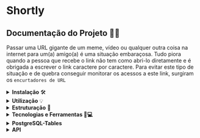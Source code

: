 # Shortly

##   Documentação do Projeto 📄👀
Passar uma URL gigante de um meme, vídeo ou qualquer outra coisa na internet para um(a) amigo(a) é uma situação embaraçosa. Tudo piora quando a pessoa que recebe o link não tem como abri-lo diretamente e é obrigada a escrever o link caractere por caractere.
Para evitar este tipo de situação e de quebra conseguir monitorar os acessos a este link, surgiram os `encurtadores de URL` 
<details>
<summary><strong>Instalação</strong> 🛠️</summary>
 
Para rodar o projeto, primeiro clone este repositório usando o comando:

``` bash
git clone https://github.com/seu-usuario/nome-do-projeto.git
```
Em seguida, instale as dependências usando o gerenciador de pacotes de sua escolha. Recomendo o uso do npm:
  
``` bash
npm install
```
Crie um arquivo .env na raiz do projeto e defina as seguintes variáveis de ambiente:
``` sql 
PORT= localhost
DATABASE_URL=postgres://seu-usuario:senha@localhost:5432/nome-do-banco
``` 

Onde:

- `PORT` é a porta que o servidor irá escutar.
- `DATABASE_URL` é a URL de conexão do Postgres. 
- O valor `seu-usuario` e `senha` devem ser substituídos pelos seus próprios dados de autenticação do Postgres. 
- `localhost:5432` é o endereço e porta do seu servidor Postgres. 
- `nome-do-banco` é o nome do banco de dados que você criou no seu servidor Postgres.
    
    
</details>


<details>
<summary><strong>Utilização</strong> 💡</summary>
    
Para rodar o projeto em um servidor local, execute o seguinte comando:

``` bash
npm start
  ou
npm run dev
```

</details>

<details>
<summary><strong>Estruturação</strong> 🌳</summary>

### 🧱 Estrutura em camadas
- `src/`                         diretório principal do projeto
  - `controllers/`               diretório com os controladores
    - `signup.controllers.js`      controlador responsável pelo registro de usuário
    - `signin.controllers.js`      controlador responsável pelo login de usuário
    - `urls.controllers.js`        controlador responsável por manipular URLs encurtadas
    - `users.controllers.js`       controlador responsável por manipular usuários
    - `ranking.controllers.js`     controlador responsável por manipular rankings
  - `database/`                  diretório com o arquivo de configuração do banco de dados
    - `database.js`                configuração do banco de dados
  - `middlewares/`               diretório com os middlewares
    - `token.middlewares.js`       middleware responsável pela verificação do token
    - `signup.middlewares.js`      middleware responsável pela validação do registro de usuário
    - `signin.middlewares.js`      middleware responsável pela validação do login de usuário
    - `urls.middlewares.js`        middleware responsável pela validação da URL encurtada
    - `users.middlewares.js`       middleware responsável pela validação de usuário
  - `repositories/`              diretório com os repositórios
    - `token.repositories.js`      repositório responsável pelo token
    - `signup.repositories.js`     repositório responsável pelo registro de usuário
    - `signin.repositories.js`     repositório responsável pelo login de usuário
    - `urls.repositories.js`       repositório responsável pela manipulação de URLs encurtadas
    - `users.repositories.js`      repositório responsável pela manipulação de usuários
    - `ranking.repositories.js`    repositório responsável pela manipulação de rankings
  - `routes/`                    diretório com as rotas
    - `signup.routes.js`           rota responsável pelo registro de usuário
    - `signin.routes.js`           rota responsável pelo login de usuário
    - `urls.routes.js`             rota responsável por manipular URLs encurtadas
    - `users.routes.js`            rota responsável por manipular usuários
    - `ranking.routes.js`          rota responsável por manipular rankings
  - `schemas/`                   diretório com os esquemas de validação
    - `signup.schemas.js`          esquema de validação do registro de usuário
    - `signin.schemas.js`          esquema de validação do login de usuário
    - `urls.schemas.js`            esquema de validação da URL encurtada
  - `index.js`                     esquema principal do projeto


</details>

<details>
<summary><strong>Tecnologias e Ferramentas 🔧💻</strong></summary>

  #### 💻📦 Links úteis:

- [Node 14.0.0](https://nodejs.org/en/blog/release/v14.0.0/)
- [Express 4.18.2](https://www.npmjs.com/package/express)
- [Pg 8.8.0](https://www.npmjs.com/package/pg)
- [Bcrypt 5.1.0](https://www.npmjs.com/package/bcrypt)
- [Cors 2.8.5](https://www.npmjs.com/package/cors)
- [Dotenv 16.0.3](https://www.npmjs.com/package/dotenv)
- [Joi 17.7.0](https://www.npmjs.com/package/joi)
- [Jsonwebtoken 8.5.1](https://www.npmjs.com/package/jsonwebtoken)
- [Nanoid 4.0.0](https://www.npmjs.com/package/nanoid)
- [Uuid 9.0.0](https://www.npmjs.com/package/uuid)

</details>



<details>
<summary><strong>PostgreSQL-Tables</strong></summary>

## Este projeto utiliza PostgreSQL como banco de dados, com as seguintes tabelas:

`users`: armazena informações dos usuários cadastrados no sistema

```sql
CREATE TABLE users(
    id SERIAL PRIMARY KEY,
    name TEXT NOT NULL,
    email TEXT NOT NULL,
    password TEXT NOT NULL
);
``` 

   `sessions`: armazena informações das sessões dos usuários autenticados

```sql
CREATE TABLE sessions(
    id SERIAL PRIMARY KEY,
    token TEXT NOT NULL,
    "userId" INTEGER REFERENCES "users"("id")
);
``` 
  `urls`: armazena informações dos links encurtados
  
  ```sql
  CREATE TABLE urls(
    id SERIAL PRIMARY KEY,
    url TEXT NOT NULL,
    "shortUrl" TEXT NOT NULL,
    "urlVisits" INTEGER NOT NULL DEFAULT 0,
    "userId" INTEGER REFERENCES "users"("id"),
    "createdAt" DATE NOT NULL
);
```

</details>


<details>
 <summary><strong>API</strong></summary>

   ## 🌐 Utilização da API
   
   <details>
    <summary><strong>signup</strong></summary>
   
   `POST /signup`: cadastro do usuário.
   
   ### Requisição
    
  ```json 
{
    "name": "Fulana",
    "email": "fulana@email.com.br",
    "password": "123456",
    "confirmPassword": "123456"
}    
  ```
   ### Resposta
   
   Sucesso
   
   ```css
   
   HTTP/1.1 201 Created
   
   ``` 
   
   Erro
   
   - body incorreto:
    
   ```http 
   HTTP/1.1 401 Unauthorized
   ```
   - email já está cadastrado:
   
   ```http 
   HTTP/1.1 409 Conflict
   ```
   </details>
   
   
   <details>
    <summary><strong>signin</strong></summary>
   
   `POST /signin`: acesso à conta.
   
   ### Requisição
    
  ```json 
{
    "email": "fulana@email.com.br",
    "password": "123456"
}    
  ```
   ### Resposta
   
   Sucesso
   
   ```css
   
    HTTP/1.1 200 OK
   
   {  "token": "f87c5453-14b3-43d3-8fb1-739b4385c287" }
   
   ``` 
   
   Erro
   
   - body incorreto:
    
   ```http 
   HTTP/1.1 422 Unauthorized
   
   {
    "errors": [
        "O endereço de e-mail deve ser válido.",
        "A senha deve ter pelo menos 6 caracteres."
     ]
   }
   
   ```
   - usuário e/ou senha não compatível ou não exista:
   
   ```http 
   HTTP/1.1 401 Unauthorized
   ```
   </details>
   
  <details>
    <summary><strong>urls</strong></summary>
   
  <details>
     <summary>urls/shorten</summary>
     
   `POST /urls/shorten`: encurtar a url.
   
   ### Requisição
   
   Authorization: Bearer { token }
   
  ```json 
{
    "url": "https://...",
    "password": "123456"
}    
  ```
   ### Resposta
   
   Sucesso
   
   ```css
   
    HTTP/1.1 201 Created
   
   {  "shortUrl": "b4385c287" }
   
   ``` 
   
   Erro
   
   - body incorreto:
    
   ```http 
   HTTP/1.1 422 Unauthorized
   
   {
    "errors": [
        "formato url incorreta.",
     ]
   }
   
   ```
   - header não enviado ou inválido:
   
   ```http 
   HTTP/1.1 401 Unauthorized
   ```
   </details>
    
  <details>
   <summary>urls/:id</summary>
     
   `GET /urls/:id`: encurtar a url.
   
   ### Requisição
   
   Path Params id
   
   ### Resposta
   
   Sucesso
   
   ```jsx 

      HTTP/1.1 200 OK 
   ```
   
   ```javascript 
   {
        "id": 1,
        "shortUrl": "bd8235a0",
        "url": "https://..."
   }    
   ```
     
   Erro
   
   - url encurtada não existe:
    
   ```javascript 

      HTTP/1.1 404 NOT FOUND

   ```
   
  </details>
    
  <details>
   <summary>/urls/open/:shortUrl</summary>
     
  `GET /urls/open/:shortUrl`: redirecionar à url.
   
   ### Requisição
   
   Path Params shortUrl
   
   ### Resposta
   
   Sucesso
   
   Usuário será redirecionado para o link correspondente à url encurtada, e a contagem de visitas do link será incremenntada em 1.
   ```jsx 

      HTTP/1.1 302 FOUND 
   ```
   
   Erro
   
   - url encurtada não existe:
    
   ```javascript 

      HTTP/1.1 404 NOT FOUND

   ```
   
   </details>
    
    
      
  <details>
   <summary>/urls/:id</summary>
     
  `DELETE /urls/:id`: redirecionar à url.
   
   ### Requisição
   
     Authorization: Bearer { token }
   
   ### Resposta
   
   Sucesso
   
   ```jsx 

      HTTP/1.1 204 NO CONTENT 
   ```
   
   Erro
   
   - header não enviado ou inválido:
   
   ```http 
   HTTP/1.1 401 Unauthorized
   ```
   - url encurtada não pertence ao usuário:
   
   ```http 
   HTTP/1.1 401 Unauthorized
   ```
   - url encurtada não existe:
   
   ```http 
   HTTP/1.1 404 NOT FOUND
   ```
   
   </details>    
    
 </details>
 
 <details>
  <summary><strong>users/me</strong></summary>
     
  `GET users/me`: urls encurtadas do usuário, visitas.
   
   ### Requisição
   
     Authorization: Bearer { token }
   
   ### Resposta
   
   Sucesso
   
   ```jsx
   HTTP/1.1 200 OK
   ```
   
   ```jsx 

     {
       "id": id do usuário,
       "name": nome do usuário,
       "visitCount": soma da quantidade de visitas de todos os links do usuário,
       "shortenedUrls": 
       [
          {
           "id": 1,
           "shortUrl": "...",
           "url": "...",
           "visitCount": soma da quantidade de visitas do link
          },
          {
           "id": 2,
           "shortUrl": "...",
           "url": "...",
           "visitCount": soma da quantidade de visitas do link
          }
       ]
     }
 
   ```
   
   Erro
   
   - header não enviado ou inválido:
   
   ```http 
   HTTP/1.1 401 Unauthorized
   ```
   - caso usuário não exista:
   
   ```http 
   HTTP/1.1 404 NOT FOUND
   ```
   
   </details>
    
 
   
  <details>
   <summary><strong>ranking</strong></summary>
     
  `GET /ranking`: mostra as urls mais visitadas.
      
   ### Resposta
   
   Sucesso
   
   ```jsx
   HTTP/1.1 200 OK
   ```
   - LIMITE de 10 usuários, ORDENADA pela SOMA de visitas dos links;
   ```jsx 

 [
	{
		"id": id do usuário,
		"name": nome do usuário,
		"linksCount": 5,
		"visitCount": 100000
	},
	{
		"id": id do usuário,
		"name": nome do usuário,
		"linksCount": 3,
		"visitCount": 85453
	},
	{
		"id": id do usuário,
		"name": nome do usuário,
		"linksCount": 10,
		"visitCount": 0
	},
	{
		"id": id do usuário,
		"name": nome do usuário,
		"linksCount": 0,
		"visitCount": 0
	}
]
 
   ```
      
   </details>
 
